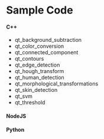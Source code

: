 # Sample Code

#### C++
- qt_background_subtraction
- qt_color_conversion
- qt_connected_component
- qt_contours
- qt_edge_detection
- qt_hough_transform
- qt_human_detection
- qt_morphological_transformations
- qt_skin_detection
- qt_svm
- qt_threshold

#### NodeJS

#### Python